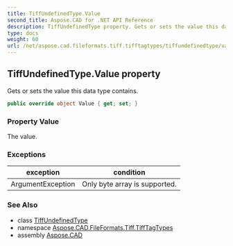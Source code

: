 ```yaml
---
title: TiffUndefinedType.Value
second_title: Aspose.CAD for .NET API Reference
description: TiffUndefinedType property. Gets or sets the value this data type contains
type: docs
weight: 60
url: /net/aspose.cad.fileformats.tiff.tifftagtypes/tiffundefinedtype/value/
---
```

## TiffUndefinedType.Value property

Gets or sets the value this data type contains.

```csharp
public override object Value { get; set; }
```

### Property Value

The value.

### Exceptions

| exception | condition |
| --- | --- |
| ArgumentException | Only byte array is supported. |

### See Also

* class [TiffUndefinedType](../)
* namespace [Aspose.CAD.FileFormats.Tiff.TiffTagTypes](../../tiffundefinedtype/)
* assembly [Aspose.CAD](../../../)


